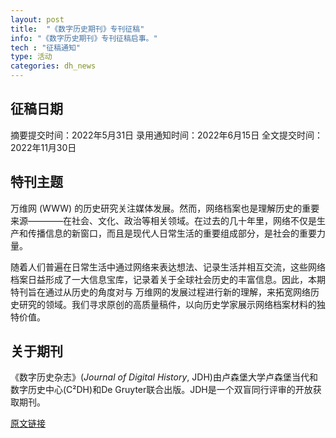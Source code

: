 ```yaml
---
layout: post
title:  "《数字历史期刊》专刊征稿"
info: "《数字历史期刊》专刊征稿启事。"
tech : "征稿通知"
type: 活动
categories: dh_news
---
```


## 征稿日期
摘要提交时间：2022年5月31日
录用通知时间：2022年6月15日
全文提交时间：2022年11月30日

## 特刊主题
万维网 (WWW) 的历史研究关注媒体发展。然而，网络档案也是理解历史的重要来源————在社会、文化、政治等相关领域。在过去的几十年里，网络不仅是生产和传播信息的新窗口，而且是现代人日常生活的重要组成部分，是社会的重要力量。

随着人们普遍在日常生活中通过网络来表达想法、记录生活并相互交流，这些网络档案日益形成了一大信息宝库，记录着关于全球社会历史的丰富信息。因此，本期特刊旨在通过从历史的角度对与 万维网的发展过程进行新的理解，来拓宽网络历史研究的领域。我们寻求原创的高质量稿件，以向历史学家展示网络档案材料的独特价值。

## 关于期刊
《数字历史杂志》(*Journal of Digital History*, JDH)由卢森堡大学卢森堡当代和数字历史中心(C²DH)和De Gruyter联合出版。JDH是一个双盲同行评审的开放获取期刊。

[原文链接](https://journalofdigitalhistory.org/en/cfp/history-of-the-web)